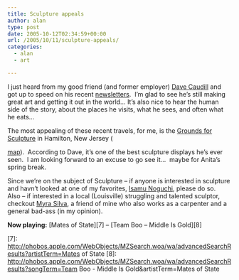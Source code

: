 ```yaml
---
title: Sculpture appeals
author: alan
type: post
date: 2005-10-12T02:34:59+00:00
url: /2005/10/11/sculpture-appeals/
categories:
  - alan
  - art

---
```

I just heard from my good friend (and former employer) [Dave Caudill][1] and got up to speed on his recent [newsletters][2].&nbsp; I&rsquo;m glad to see he&rsquo;s still making great art and getting it out in the world&hellip; It&rsquo;s also nice to hear the human side of the story, about the places he visits, what he sees, and often what he eats&hellip;&nbsp;

The most appealing of these recent travels, for me, is the [Grounds for Sculpture][3]&nbsp;in&nbsp;<!--StartFragment -->Hamilton, New Jersey (

[map][4]).&nbsp; According to Dave, it&rsquo;s one of the best sculpture displays he&rsquo;s ever seen.&nbsp; I am looking forward to an excuse to go see it&hellip;&nbsp; maybe for Anita&rsquo;s spring break.

Since we&rsquo;re on the subject of Sculpture &ndash; if anyone is interested in sculpture and havn&rsquo;t looked at one of my favorites,&nbsp;[Isamu Noguchi][5], please do so.&nbsp; Also &ndash; if interested in a local (Louisville) struggling and talented sculptor, checkout [Myra Silva][6], a friend of mine who also works as a carpenter and a general bad-ass (in my opinion).

**Now playing:** [Mates of State][7] &#8211; [Team Boo &#8211; Middle Is Gold][8]


 [1]: http://caudillart.com/home.php
 [2]: http://caudillart.com/news/newsletter
 [3]: http://www.groundsforsculpture.org/
 [4]: http://maps.google.com/maps?q=18+Fairgrounds+Road,+08619&spn=0.006170,0.016145&t=h&iwloc=A&hl=en
 [5]: http://www.noguchi.org/lifework.html
 [6]: http://gallery.myrasilva.com/
 [7]: http://phobos.apple.com/WebObjects/MZSearch.woa/wa/advancedSearchResults?artistTerm=Mates of State
 [8]: http://phobos.apple.com/WebObjects/MZSearch.woa/wa/advancedSearchResults?songTerm=Team Boo - Middle Is Gold&artistTerm=Mates of State
